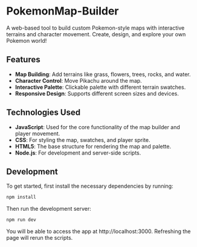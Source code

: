 # PokemonMap-Builder
A web-based tool to build custom Pokemon-style maps with interactive terrains and character movement. Create, design, and explore your own Pokemon world!

## Features
- **Map Building**: Add terrains like grass, flowers, trees, rocks, and water.
- **Character Control**: Move Pikachu around the map.
- **Interactive Palette**: Clickable palette with different terrain swatches.
- **Responsive Design**: Supports different screen sizes and devices.

## Technologies Used

- **JavaScript**: Used for the core functionality of the map builder and player movement.
- **CSS**: For styling the map, swatches, and player sprite.
- **HTML5**: The base structure for rendering the map and palette.
- **Node.js**: For development and server-side scripts.

## Development

To get started, first install the necessary dependencies by running:

```bash
npm install
```

Then run the development server: 

```sh
npm run dev
```

You will be able to access the app at http://localhost:3000. Refreshing the page will rerun the scripts.